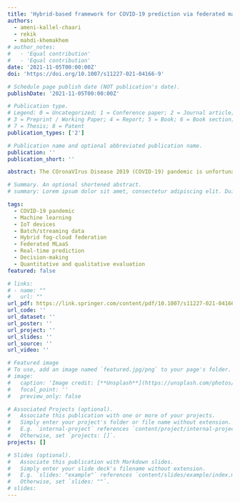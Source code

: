 ```yaml
---
title: 'Hybrid-based framework for COVID-19 prediction via federated machine learning models'
authors:
  - ameni-kallel-chaari
  - rekik
  - mahdi-khemakhem
# author_notes:
#   - 'Equal contribution'
#   - 'Equal contribution'
date: '2021-11-05T00:00:00Z'
doi: 'https://doi.org/10.1007/s11227-021-04166-9'

# Schedule page publish date (NOT publication's date).
publishDate: '2021-11-05T00:00:00Z'

# Publication type.
# Legend: 0 = Uncategorized; 1 = Conference paper; 2 = Journal article;
# 3 = Preprint / Working Paper; 4 = Report; 5 = Book; 6 = Book section;
# 7 = Thesis; 8 = Patent
publication_types: ['2']

# Publication name and optional abbreviated publication name.
publication: ''
publication_short: ''

abstract: The COronaVIrus Disease 2019 (COVID-19) pandemic is unfortunately highly transmissible across the people. In order to detect and track the suspected COVID-19 infected people and consequently limit the pandemic spread, this paper entails a framework integrating the machine learning (ML), cloud, fog, and Internet of Things (IoT) technologies to propose a novel smart COVID-19 disease monitoring and prognosis system. The proposal leverages the IoT devices that collect streaming data from both medical (e.g., X-ray machine, lung ultrasound machine, etc.) and non-medical (e.g., bracelet, smartwatch, etc.) devices. Moreover, the proposed hybrid fog-cloud framework provides two kinds of federated ML as a service (federated MLaaS); (i) the distributed batch MLaaS that is implemented on the cloud environment for a long-term decision-making, and (ii) the distributed stream MLaaS, which is installed into a hybrid fog-cloud environment for a short-term decision-making. The stream MLaaS uses a shared federated prediction model stored into the cloud, whereas the real-time symptom data processing and COVID-19 prediction are done into the fog. The federated ML models are determined after evaluating a set of both batch and stream ML algorithms from the Python's libraries. The evaluation considers both the quantitative (i.e., performance in terms of accuracy, precision, root mean squared error, and F1 score) and qualitative (i.e., quality of service in terms of server latency, response time, and network latency) metrics to assess these algorithms. This evaluation shows that the stream ML algorithms have the potential to be integrated into the COVID-19 prognosis allowing the early predictions of the suspected COVID-19 cases.

# Summary. An optional shortened abstract.
# summary: Lorem ipsum dolor sit amet, consectetur adipiscing elit. Duis posuere tellus ac convallis placerat. Proin tincidunt magna sed ex sollicitudin condimentum.

tags:
  - COVID-19 pandemic
  - Machine learning
  - IoT devices
  - Batch/streaming data
  - Hybrid fog-cloud federation
  - Federated MLaaS
  - Real-time prediction
  - Decision-making
  - Quantitative and qualitative evaluation
featured: false

# links:
# - name: ""
#   url: ""
url_pdf: https://link.springer.com/content/pdf/10.1007/s11227-021-04166-9.pdf
url_code: ''
url_dataset: ''
url_poster: ''
url_project: ''
url_slides: ''
url_source: ''
url_video: ''

# Featured image
# To use, add an image named `featured.jpg/png` to your page's folder.
# image:
#   caption: 'Image credit: [**Unsplash**](https://unsplash.com/photos/jdD8gXaTZsc)'
#   focal_point: ''
#   preview_only: false

# Associated Projects (optional).
#   Associate this publication with one or more of your projects.
#   Simply enter your project's folder or file name without extension.
#   E.g. `internal-project` references `content/project/internal-project/index.md`.
#   Otherwise, set `projects: []`.
projects: []

# Slides (optional).
#   Associate this publication with Markdown slides.
#   Simply enter your slide deck's filename without extension.
#   E.g. `slides: "example"` references `content/slides/example/index.md`.
#   Otherwise, set `slides: ""`.
# slides:
---
```


<!-- # {{% callout note %}}
# Click the _Cite_ button above to demo the feature to enable visitors to import publication metadata into their reference management software.
# {{% /callout %}}

# Supplementary notes can be added here, including [code and math](https://wowchemy.com/docs/content/writing-markdown-latex/). -->
